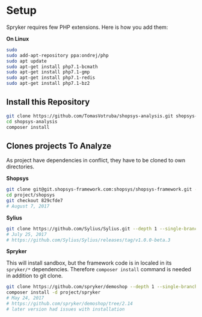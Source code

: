 # Setup

Spryker requires few PHP extensions. Here is how you add them:
 
**On Linux**
  
```bash
sudo 
sudo add-apt-repository ppa:ondrej/php
sudo apt update
sudo apt-get install php7.1-bcmath
sudo apt-get install php7.1-gmp
sudo apt-get install php7.1-redis
sudo apt-get install php7.1-bz2
```

## Install this Repository

```bash
git clone https://github.com/TomasVotruba/shopsys-analysis.git shopsys-analysis
cd shopsys-analysis
composer install
```

## Clones projects To Analyze

As project have dependencies in conflict, they have to be cloned to own directories.

**Shopsys**

```bash
git clone git@git.shopsys-framework.com:shopsys/shopsys-framework.git --depth 1 project/shopsys
cd project/shopsys
git checkout 829cfde7
# August 7, 2017
```

**Sylius**

```bash
git clone https://github.com/Sylius/Sylius.git --depth 1 --single-branch --branch v1.0.0-beta.3 project/sylius
# July 25, 2017
# https://github.com/Sylius/Sylius/releases/tag/v1.0.0-beta.3
```

**Spryker**

This will install sandbox, but the framework code is in localed in its `spryker/*` dependencies. 
Therefore `composer install` command is needed in addition to git clone.

```bash
git clone https://github.com/spryker/demoshop --depth 1 --single-branch --branch 2.14 project/spryker
composer install -d project/spryker
# May 24, 2017
# https://github.com/spryker/demoshop/tree/2.14
# later version had issues with installation
```
